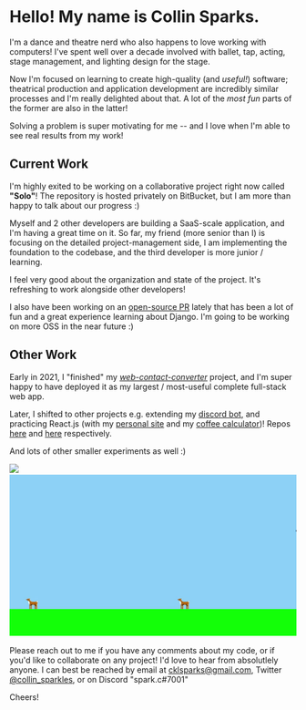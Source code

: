 # Hello! My name is Collin Sparks.

I'm a dance and theatre nerd who also happens to love working with computers! I've spent well over a decade involved with ballet, tap, acting, stage management, and lighting design for the stage.

Now I'm focused on learning to create high-quality (and _useful!_) software; theatrical production and application development are incredibly similar processes and I'm really delighted about that. A lot of the _most fun_ parts of the former are also in the latter!  

Solving a problem is super motivating for me -- and I love when I'm able to see real results from my work!


## Current Work

I'm highly exited to be working on a collaborative project right now called **"Solo"**! The repository is hosted privately on BitBucket, but I am more than happy to talk about our progress :)

Myself and 2 other developers are building a SaaS-scale application, and I'm having a great time on it. So far, my friend (more senior than I) is focusing on the detailed project-management side, I am implementing the foundation to the codebase, and the third developer is more junior / learning.

I feel very good about the organization and state of the project. It's refreshing to work alongside other developers!

I also have been working on an [open-source PR](https://github.com/chicagopython/chipy.org/pull/422) lately that has been a lot of fun and a great experience learning about Django. I'm going to be working on more OSS in the near future :)

## Other Work

Early in 2021, I "finished" my [*web-contact-converter*](https://github.com/spark-c/web-contact-converter) project, and I'm super happy to have deployed it as my largest / most-useful complete full-stack web app.

Later, I shifted to other projects e.g. extending my [discord bot](https://github.com/spark-c/baby-bot), and practicing React.js (with my [personal site](https://spark-c.github.io) and my [coffee calculator](https://coffee-calculator-nine.vercel.app))! Repos [here](https://github.com/spark-c/spark-c.github.io) and [here](https://github.com/spark-c/coffee-calculator) respectively.

And lots of other smaller experiments as well :)

![](wcc_demo.gif)
![](pg_demo.gif)

Please reach out to me if you have any comments about my code, or if you'd like to collaborate on any project! I'd love to hear from absolutlely anyone.
I can best be reached by email at cklsparks@gmail.com, Twitter [@collin_sparkles](https://twitter.com/collin_sparkles), or on Discord "spark.c#7001"

Cheers!

<!---
spark-c/spark-c is a ✨ special ✨ repository because its `README.md` (this file) appears on your GitHub profile.
You can click the Preview link to take a look at your changes.
--->

